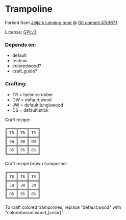 # Trampoline

Forked from [Jeija's jumping mod](https://forum.minetest.net/viewtopic.php?t=2957) @ [Git commit 47df671](https://github.com/Jeija/minetest-mod-jumping/tree/47df671545c55f446d1b2cd08d39a8ded40475d5).

License: [GPLv3](LICENSE.txt)


### Depends on:
* default
* technic
* coloredwood?
* craft_guide?


### Crafting:
* TR = technic:rubber
* DW = default:wood
* JW = default:junglewood
* DS = default:stick


Craft recipe:

    ╔════╦════╦════╗
    ║ TR ║ TR ║ TR ║
    ╠════╬════╬════╣
    ║ DW ║ DW ║ DW ║
    ╠════╬════╬════╣
    ║ DS ║ DS ║ DS ║
    ╚════╩════╩════╝


Craft recipe brown trampoline:

    ╔════╦════╦════╗
    ║ TR ║ TR ║ TR ║
    ╠════╬════╬════╣
    ║ JW ║ JW ║ JW ║
    ╠════╬════╬════╣
    ║ DS ║ DS ║ DS ║
    ╚════╩════╩════╝


To craft colored trampolines, replace "default:wood" with "coloredwood:wood_[color]".
